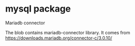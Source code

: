 mysql package
============
Mariadb connector

The blob contains mariadb-connector library. It comes from https://downloads.mariadb.org/connector-c/3.0.10/
